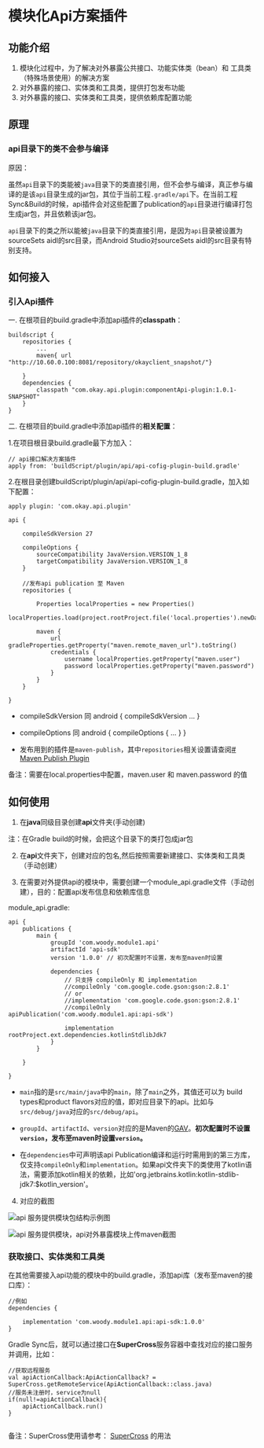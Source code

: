 # 模块化Api方案插件

## 功能介绍

1. 模块化过程中，为了解决对外暴露公共接口、功能实体类（bean）和 工具类（特殊场景使用）的解决方案
2. 对外暴露的接口、实体类和工具类，提供打包发布功能
3. 对外暴露的接口、实体类和工具类，提供依赖库配置功能

## 原理

### api目录下的类不会参与编译
原因：

虽然`api`目录下的类能被`java`目录下的类直接引用，但不会参与编译，真正参与编译的是该`api`目录生成的jar包，其位于当前工程`.gradle/api`下。在当前工程Sync&Build的时候，api插件会对这些配置了publication的`api`目录进行编译打包生成jar包，并且依赖该jar包。

`api`目录下的类之所以能被`java`目录下的类直接引用，是因为`api`目录被设置为sourceSets aidl的src目录，而Android Studio对sourceSets aidl的src目录有特别支持。


## 如何接入

### 引入Api插件


一. 在根项目的build.gradle中添加api插件的**classpath**：

```
buildscript {
    repositories {
        ...
        maven{ url "http://10.60.0.100:8081/repository/okayclient_snapshot/"}

    }
    dependencies {
        classpath "com.okay.api.plugin:componentApi-plugin:1.0.1-SNAPSHOT"
    }
}
```

二. 在根项目的build.gradle中添加api插件的**相关配置**：

1.在项目根目录build.gradle最下方加入：

```
// api接口解决方案插件
apply from: 'buildScript/plugin/api/api-cofig-plugin-build.gradle'

```

2.在根目录创建buildScript/plugin/api/api-cofig-plugin-build.gradle，加入如下配置：

```
apply plugin: 'com.okay.api.plugin'

api {

    compileSdkVersion 27

    compileOptions {
        sourceCompatibility JavaVersion.VERSION_1_8
        targetCompatibility JavaVersion.VERSION_1_8
    }

    //发布api publication 至 Maven
    repositories {

        Properties localProperties = new Properties()
        localProperties.load(project.rootProject.file('local.properties').newDataInputStream())

        maven {
            url gradleProperties.getProperty("maven.remote_maven_url").toString()
            credentials {
                username localProperties.getProperty("maven.user")
                password localProperties.getProperty("maven.password")
            }
        }
    }

}
```

* compileSdkVersion 同 android { compileSdkVersion ... }
* compileOptions 同 android { compileOptions { ... } }

* 发布用到的插件是`maven-publish`，其中`repositories`相关设置请查阅[# Maven Publish Plugin](https://docs.gradle.org/current/userguide/publishing_maven.html#publishing_maven:repositories)

备注：需要在local.properties中配置，maven.user 和 maven.password 的值

## 如何使用

1. 在**java**同级目录创建**api**文件夹(手动创建)

注：在Gradle build的时候，会把这个目录下的类打包成jar包

2. 在**api**文件夹下，创建对应的包名,然后按照需要新建接口、实体类和工具类（手动创建）

3. 在需要对外提供api的模块中，需要创建一个module_api.gradle文件（手动创建），目的：配置api发布信息和依赖库信息

module_api.gradle:
```
api {
    publications {
        main {
            groupId 'com.woody.module1.api'
            artifactId 'api-sdk'
            version '1.0.0' // 初次配置时不设置，发布至maven时设置

            dependencies {
                // 只支持 compileOnly 和 implementation
                //compileOnly 'com.google.code.gson:gson:2.8.1'
                // or
                //implementation 'com.google.code.gson:gson:2.8.1'
                //compileOnly apiPublication('com.woody.module1.api:api-sdk')

                implementation rootProject.ext.dependencies.kotlinStdlibJdk7
            }
        }

    }

}
```

* `main`指的是`src/main/java`中的`main`，除了`main`之外，其值还可以为 build types和product flavors对应的值，即对应目录下的api。比如与`src/debug/java`对应的`src/debug/api`。

* `groupId`、`artifactId`、`version`对应的是Maven的[GAV](https://maven.apache.org/guides/mini/guide-naming-conventions.html)。**初次配置时不设置`version`，发布至maven时设置`version`。**

* 在`dependencies`中可声明该api Publication编译和运行时需用到的第三方库，仅支持`compileOnly`和`implementation`。如果api文件夹下的类使用了kotlin语法，需要添加kotlin相关的依赖，比如'org.jetbrains.kotlin:kotlin-stdlib-jdk7:$kotlin_version'。


4. 对应的截图

![api 服务提供模块包结构示例图 ](http://git.okjiaoyu.cn/stu/androidmoduledesign/raw/develop_1.0.3/componentApi-plugin/image/E1DFB9F1-FA93-4CFC-91F4-67AB0FC3D558.png)

![api 服务提供模块，api对外暴露模块上传maven截图](http://git.okjiaoyu.cn/stu/androidmoduledesign/raw/develop_1.0.3/componentApi-plugin/image/4747BEFC-EBDA-43F6-AB36-3D4C01E084FD.png)


### 获取接口、实体类和工具类

在其他需要接入api功能的模块中的build.gradle，添加api库（发布至maven的接口库）：

```
//例如
dependencies {
    
    implementation 'com.woody.module1.api:api-sdk:1.0.0'
}
```

Gradle Sync后，就可以通过接口在**SuperCross**服务容器中查找对应的接口服务并调用，比如：
```
//获取远程服务
val apiActionCallback:ApiActionCallback? = SuperCross.getRemoteService(ApiActionCallback::class.java)
//服务未注册时，service为null
if(null!=apiActionCallback){
    apiActionCallback.run()
}


```
备注：SuperCross使用请参考： [SuperCross](http://git.okjiaoyu.cn/stu/oksupercross/) 的用法

